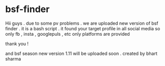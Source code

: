 # bsf-finder

Hii guys . due to some pv problems . we are uploaded new version
of bsf finder . it is a bash script . it found your target profile in all social media
so only fb , insta , googlepuls , etc only platforms are provided

thank you !

and bsf season new version 1.11 will be uploaded soon . 
created by bhart sharma 
